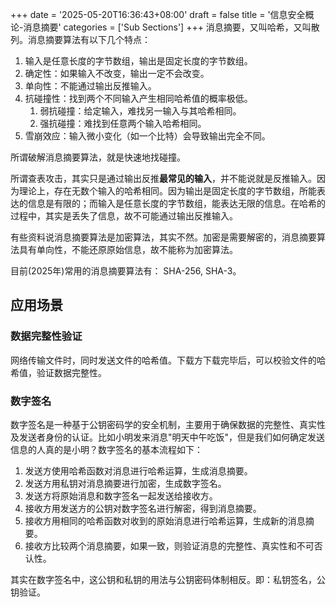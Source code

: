 +++
date = '2025-05-20T16:36:43+08:00'
draft = false
title = '信息安全概论-消息摘要'
categories = ['Sub Sections']
+++
消息摘要，又叫哈希，又叫散列。消息摘要算法有以下几个特点：

1. 输入是任意长度的字节数组，输出是固定长度的字节数组。
1. 确定性：如果输入不改变，输出一定不会改变。
1. 单向性：不能通过输出反推输入。
1. 抗碰撞性：找到两个不同输入产生相同哈希值的概率极低。
    1. 弱抗碰撞：给定输入，难找另一输入与其哈希相同。
    1. 强抗碰撞：难找到任意两个输入哈希相同。
1. 雪崩效应：输入微小变化（如一个比特）会导致输出完全不同。

所谓破解消息摘要算法，就是快速地找碰撞。

所谓查表攻击，其实只是通过输出反推**最常见的输入**，并不能说就是反推输入。因为理论上，存在无数个输入的哈希相同。因为输出是固定长度的字节数组，所能表达的信息是有限的；而输入是任意长度的字节数组，能表达无限的信息。在哈希的过程中，其实是丢失了信息，故不可能通过输出反推输入。

有些资料说消息摘要算法是加密算法，其实不然。加密是需要解密的，消息摘要算法具有单向性，不能还原原始信息，故不能称为加密算法。

目前(2025年)常用的消息摘要算法有： SHA-256, SHA-3。

## 应用场景
### 数据完整性验证
网络传输文件时，同时发送文件的哈希值。下载方下载完毕后，可以校验文件的哈希值，验证数据完整性。

### 数字签名
数字签名是一种基于公钥密码学的安全机制，主要用于确保数据的完整性、真实性及发送者身份的认证。比如小明发来消息"明天中午吃饭"，但是我们如何确定发送信息的人真的是小明？数字签名的基本流程如下：

1. 发送方使用哈希函数对消息进行哈希运算，生成消息摘要。
1. 发送方用私钥对消息摘要进行加密，生成数字签名。
1. 发送方将原始消息和数字签名一起发送给接收方。
1. 接收方用发送方的公钥对数字签名进行解密，得到消息摘要。
1. 接收方用相同的哈希函数对收到的原始消息进行哈希运算，生成新的消息摘要。
1. 接收方比较两个消息摘要，如果一致，则验证消息的完整性、真实性和不可否认性。

其实在数字签名中，这公钥和私钥的用法与公钥密码体制相反。即：私钥签名，公钥验证。

